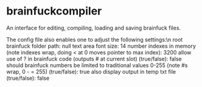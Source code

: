 # brainfuckcompiler
An interface for editing, compiling, loading and saving brainfuck files.

The config file also enables one to adjust the following settings:\n
root brainfuck folder path: null
text area font size: 14
number indexes in memory (note indexes wrap, doing < at 0 moves pointer to max index): 3200
allow use of ? in brainfuck code (outputs # at current slot) (true/false): false
should brainfuck numbers be limited to traditional values 0-255 (note #s wrap, 0 - = 255) (true/false): true
also display output in temp txt file (true/false): false
